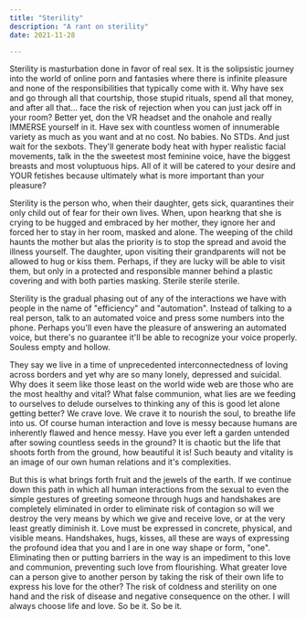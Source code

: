 ```yaml
---
title: "Sterility"
description: "A rant on sterility"
date: 2021-11-28

---
```


Sterility is masturbation done in favor of real sex. It is the solipsistic journey into the world of online porn and fantasies where there is infinite pleasure and none of the responsibilities that typically come with it. Why have sex and go through all that courtship, those stupid rituals, spend all that money, and after all that... face the risk of rejection when you can just jack off in your room? Better yet, don the VR headset and the onahole and really IMMERSE yourself in it. Have sex with countless women of innumerable variety as much as you want and at no cost. No babies. No STDs. And just wait for the sexbots. They'll  generate body heat with hyper realistic facial movements, talk in the the sweetest most feminine voice, have the biggest breasts and most voluptuous hips. All of it will be catered to your desire and YOUR fetishes because ultimately what is more important than your pleasure?

Sterility is the person who, when their daughter, gets sick, quarantines their only child out of fear for their own lives. When, upon hearkng that she is crying to be hugged and embraced by her mother, they ignore her and forced her to stay in her room, masked and alone. The weeping of the child haunts the mother but alas the priority is to stop the spread and avoid the illness yourself. The daughter, upon visiting their grandparents will not be allowed to hug or kiss them. Perhaps, if they are lucky will be able to visit them, but only in a protected and responsible manner behind a plastic covering and with both parties masking. Sterile sterile sterile.

Sterility is the gradual phasing out of any of the interactions we have with people in the name of "efficiency" and "automation". Instead of talking to a real person, talk to an automated voice and press some numbers into the phone. Perhaps you'll even have the pleasure of answering an automated voice, but there's no guarantee it'll be able to recognize your voice properly. Souless empty and hollow.

They say we live in a time of unprecedented interconnectedness of loving across borders and yet why are so many lonely, depressed and suicidal. Why does it seem like those least on the world wide web are those who are the most healthy and vital? What false communion, what lies are we feeding to ourselves to delude ourselves to thinking any of this is good let alone getting better? We crave love. We crave it to nourish the soul, to breathe life into us. Of course human interaction and love is messy because humans are inherently flawed and hence messy. Have you ever left a garden untended after sowing countless seeds in the ground? It is chaotic but the life that shoots forth from the ground, how beautiful it is! Such beauty and vitality is an image of our own human relations and it's complexities.

But this is what brings forth fruit and the jewels of the earth. If we continue down this path in which all human interactions from the sexual to even the simple gestures of greeting someone through hugs and handshakes are completely eliminated in order to eliminate risk of contagion so will we destroy the very means by which we give and receive love, or at the very least greatly diminish it. Love must be expressed in concrete, physical, and visible means. Handshakes, hugs, kisses, all these are ways of expressing the profound idea that you and I are in one way shape or form, "one". Eliminating then or putting barriers in the way is an impediment to this love and communion, preventing such love from flourishing. What greater love can a person give to another person by taking the risk of their own life to express his love for the other?  The risk of coldness and sterility on one hand and the risk of disease and negative consequence on the other. I will always choose life and love. So be it. So be it. 
